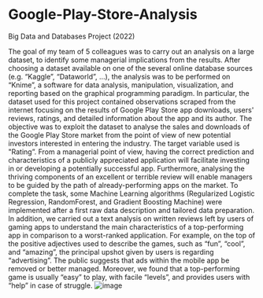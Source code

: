 # Google-Play-Store-Analysis
Big Data and Databases Project (2022)

The goal of my team of 5 colleagues was to carry out an analysis on a large dataset, to identify some managerial implications from the results. After choosing a dataset available on one of the several online database sources (e.g. “Kaggle”, “Dataworld”, …), the analysis was to be performed on “Knime”, a software for data analysis, manipulation, visualization, and reporting based on the graphical programming paradigm.
In particular, the dataset used for this project contained observations scraped from the internet focusing on the results of Google Play Store app downloads, users' reviews, ratings, and detailed information about the app and its author. The objective was to exploit the dataset to analyse the sales and downloads of the Google Play Store market from the point of view of new potential investors interested in entering the industry. The target variable used is "Rating”. From a managerial point of view, having the correct prediction and characteristics of a publicly appreciated application will facilitate investing in or developing a potentially successful app. Furthermore, analysing the thriving components of an excellent or terrible review will enable managers to be guided by the path of already-performing apps on the market. To complete the task, some Machine Learning algorithms (Regularized Logistic Regression, RandomForest, and Gradient Boosting Machine) were implemented after a first raw data description and tailored data preparation.
In addition, we carried out a text analysis on written reviews left by users of gaming apps to understand the main characteristics of a top-performing app in comparison to a worst-ranked application. For example, on the top of the positive adjectives used to describe the games, such as “fun”, “cool”, and “amazing”, the principal upshot given by users is regarding “advertising”. The public suggests that ads within the mobile app be removed or better managed. Moreover, we found that a top-performing game is usually “easy” to play, with facile “levels”, and provides users with “help” in case of struggle.
![image](https://user-images.githubusercontent.com/123710647/235453892-72a97c57-c723-4450-ac3f-2856b262c884.png)
